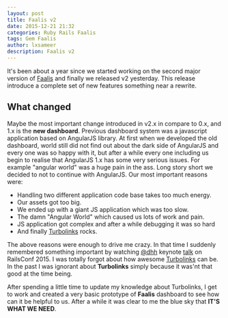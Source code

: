 ```yaml
---
layout: post
title: Faalis v2
date: 2015-12-21 21:32
categories: Ruby Rails Faalis
tags: Gem Faalis
author: lxsameer
description: Faalis v2
---
```


It's been about a year since we started working on the second major version of
[Faalis](http://faalis.io) and finally we released v2 yesterday. This release introduce
a complete set of new features something near a rewrite.

## What changed
Maybe the most important change introduced in v2.x in compare to 0.x, and 1.x is the
**new dashboard**. Previous dashboard system was a javascript application based on
AngularJS library. At first when we developed the old dashboard, world still did not
find out about the dark side of AngularJS and every one was so happy with it, but after
a while every one including us begin to realise that AngularJS 1.x has some very serious
issues. For example "angular world" was a huge pain in the ass. Long story short we decided
to not to continue with AngularJS. Our most important reasons were:

* Handling two different application code base takes too much energy.
* Our assets got too big.
* We ended up with a giant JS application which was too slow.
* The damn "Angular World" which caused us lots of work and pain.
* JS application got complex and after a while debugging it was so hard
* And finally [Turbolinks](https://github.com/rails/turbolinks) rocks.

The above reasons were enough to drive me crazy. In that time I suddenly remembered something
important by watching [@dhh](http://david.heinemeierhansson.com/) keynote
[talk](https://www.youtube.com/watch?v=KJVTM7mE1Cc) on RailsConf 2015. I was totally forgot about
how awesome [Turbolinks](https://github.com/rails/turbolinks) can be. In the past I was ignorant about
**Turbolinks** simply because it was'nt that good at the time being.

After spending a little time to update my knowledge about Turbolinks, I get to work and
created a very basic prototype of **Faalis** dashboard to see how can it be helpful to us.
After a while it was clear to me the blue sky that **IT'S WHAT WE NEED**.
